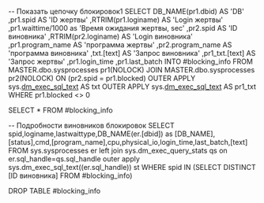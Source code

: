 -- Показать цепочку блокировок1
SELECT DB_NAME(pr1.dbid) AS 'DB'
,pr1.spid AS 'ID жертвы'
,RTRIM(pr1.loginame) AS 'Login жертвы'      
,pr1.waittime/1000 as 'Время ожидания жертвы, sec'
,pr2.spid AS 'ID виновника'
,RTRIM(pr2.loginame) AS 'Login виновника'
,pr1.program_name AS 'программа жертвы'
,pr2.program_name AS 'программа виновника'
,txt.[text] AS 'Запрос виновника'
,pr1_txt.[text] AS 'Запрос жертвы'
,pr1.login_time
,pr1.last_batch INTO #blocking_info
FROM   MASTER.dbo.sysprocesses pr1(NOLOCK)
JOIN MASTER.dbo.sysprocesses pr2(NOLOCK)
	ON  (pr2.spid = pr1.blocked) 
OUTER APPLY sys.[dm_exec_sql_text](pr2.[sql_handle]) AS txt
OUTER APPLY sys.[dm_exec_sql_text](pr1.[sql_handle]) AS pr1_txt
WHERE  pr1.blocked <> 0

SELECT * FROM #blocking_info

-- Подробности виновников блокировок
SELECT spid,loginame,lastwaittype,DB_NAME(er.[dbid]) as [DB_NAME],[status],cmd,[program_name],cpu,physical_io,login_time,last_batch,[text] FROM sys.sysprocesses er
left join sys.dm_exec_query_stats qs on er.sql_handle=qs.sql_handle
outer apply sys.dm_exec_sql_text((er.sql_handle)) st
WHERE spid IN (SELECT DISTINCT [ID виновника] FROM #blocking_info)

DROP TABLE #blocking_info
